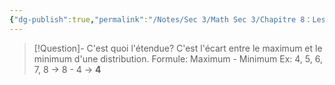 ```yaml
---
{"dg-publish":true,"permalink":"/Notes/Sec 3/Math Sec 3/Chapitre 8：Les statistiques/8.6：Les mesures de tendances centrales et de dispersion/C) Étendue/"}
---
```



>[!Question]- C'est quoi l'étendue?
>C'est l'écart entre le maximum et le minimum d'une distribution.
>Formule: Maximum - Minimum
>Ex: 4, 5, 6, 7, 8 → 8 - 4 → **4**
